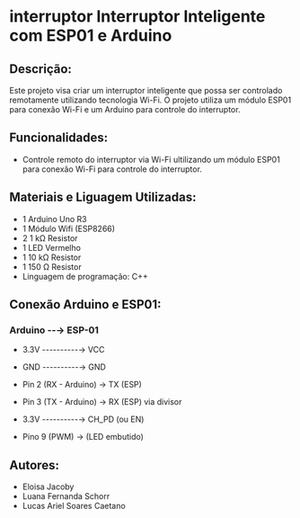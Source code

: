 # interruptor Interruptor Inteligente com ESP01 e Arduino

## Descrição:
Este projeto visa criar um interruptor inteligente que possa ser controlado remotamente utilizando tecnologia Wi-Fi. O projeto utiliza um módulo ESP01 para conexão Wi-Fi e um Arduino para controle do interruptor.

## Funcionalidades:

- Controle remoto do interruptor via Wi-Fi ultilizando um módulo ESP01 para conexão Wi-Fi para controle do interruptor.

## Materiais e Liguagem Utilizadas:

- 1	Arduino Uno R3
- 1	Módulo Wifi (ESP8266)
- 2	1 kΩ Resistor
- 1	LED Vermelho 
- 1	10 kΩ Resistor
- 1	150 Ω Resistor
- Linguagem de programação: C++

## Conexão Arduino e ESP01:

###  Arduino   --→    ESP-01
- 3.3V ----------→ VCC
- GND ----------→  GND
- Pin 2 (RX - Arduino) → TX (ESP)
- Pin 3 (TX - Arduino) → RX (ESP) via divisor
- 3.3V ----------→ CH_PD (ou EN)

- Pino 9 (PWM) → (LED embutido)

## Autores:
- Eloisa Jacoby
- Luana Fernanda Schorr
- Lucas Ariel Soares Caetano
